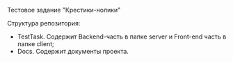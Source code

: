 Тестовое задание "Крестики-нолики"

Структура репозитория:
- TestTask. Содержит Backend-часть в папке server и Front-end часть в папке client;
- Docs. Содержит документы проекта.